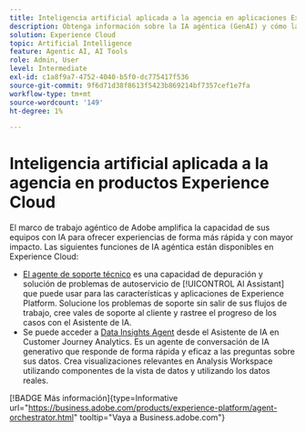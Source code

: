 ```yaml
---
title: Inteligencia artificial aplicada a la agencia en aplicaciones Experience Cloud
description: Obtenga información sobre la IA agéntica (GenAI) y cómo las aplicaciones de Experience Cloud utilizan el marco de trabajo agéntico de Adobe.
solution: Experience Cloud
topic: Artificial Intelligence
feature: Agentic AI, AI Tools
role: Admin, User
level: Intermediate
exl-id: c1a8f9a7-4752-4040-b5f0-dc775417f536
source-git-commit: 9f6d71d38f8613f5423b869214bf7357cef1e7fa
workflow-type: tm+mt
source-wordcount: '149'
ht-degree: 1%

---
```


# Inteligencia artificial aplicada a la agencia en productos Experience Cloud

El marco de trabajo agéntico de Adobe amplifica la capacidad de sus equipos con IA para ofrecer experiencias de forma más rápida y con mayor impacto. Las siguientes funciones de IA agéntica están disponibles en Experience Cloud:

* [El agente de soporte técnico](https://experienceleague.adobe.com/es/docs/experience-platform/ai-assistant/new-features/customer-support) es una capacidad de depuración y solución de problemas de autoservicio de [!UICONTROL AI Assistant] que puede usar para las características y aplicaciones de Experience Platform. Solucione los problemas de soporte sin salir de sus flujos de trabajo, cree vales de soporte al cliente y rastree el progreso de los casos con el Asistente de IA.
* Se puede acceder a [Data Insights Agent](https://experienceleague.adobe.com/es/docs/analytics-platform/using/cja-overview/cja-b2c-overview/data-analysis-ai) desde el Asistente de IA en Customer Journey Analytics. Es un agente de conversación de IA generativo que responde de forma rápida y eficaz a las preguntas sobre sus datos. Crea visualizaciones relevantes en Analysis Workspace utilizando componentes de la vista de datos y utilizando los datos reales.

[!BADGE Más información]{type=Informative url="https://business.adobe.com/products/experience-platform/agent-orchestrator.html" tooltip="Vaya a Business.adobe.com"}
